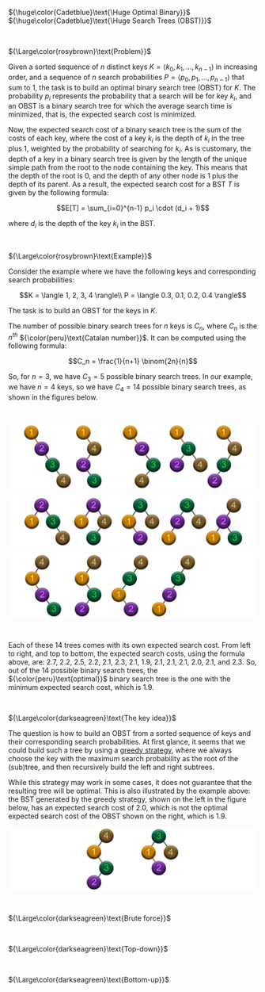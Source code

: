 ${\huge\color{Cadetblue}\text{\Huge Optimal Binary}}$  
${\huge\color{Cadetblue}\text{\Huge Search Trees (OBST)}}$

<br />

${\Large\color{rosybrown}\text{Problem}}$

Given a sorted sequence of $n$ distinct keys $K = \langle k_0, k_1, \ldots, k_{n-1} \rangle$ in increasing order, and a sequence of $n$ search probabilities $P = \langle p_0, p_1, \ldots, p_{n-1} \rangle$ that sum to 1, the task is to build an optimal binary search tree (OBST) for $K$. The probability $p_i$ represents the probability that a search will be for key $k_i$, and an OBST is a binary search tree for which the average search time is minimized, that is, the expected search cost is minimized.

Now, the expected search cost of a binary search tree is the sum of the costs of each key, where the cost of a key $k_i$ is the depth of $k_i$ in the tree plus 1, weighted by the probability of searching for $k_i$. As is customary, the depth of a key in a binary search tree is given by the length of the unique simple path from the root to the node containing the key. This means that the depth of the root is 0, and the depth of any other node is 1 plus the depth of its parent. As a result, the expected search cost for a BST $T$ is given by the following formula:

$$E[T] = \sum_{i=0}^{n-1} p_i \cdot (d_i + 1)$$

where $d_i$ is the depth of the key $k_i$ in the BST.

<br/>

${\Large\color{rosybrown}\text{Example}}$

Consider the example where we have the following keys and corresponding search probabilities:

$$K = \langle 1, 2, 3, 4 \rangle\\
P = \langle 0.3, 0.1, 0.2, 0.4 \rangle$$

The task is to build an OBST for the keys in $K$.  

The number of possible binary search trees for $n$ keys is $C_n$, where $C_n$ is the $n^{th}$ ${\color{peru}\text{Catalan number}}$. It can be computed using the following formula:

$$C_n = \frac{1}{n+1} \binom{2n}{n}$$

So, for $n = 3$, we have $C_3 = 5$ possible binary search trees. In our example, we have $n = 4$ keys, so we have $C_4 = 14$ possible binary search trees, as shown in the figures below.

<br/>

<p align="center" width="85%">
<img src="obsts-1.png"
     alt="obsts1"
     style="float: left;" />
</p><br clear="left">  

<p align="center" width="85%">
<img src="obsts-2.png"
     alt="obsts2"
     style="float: left;" />
</p><br clear="left">  

<p align="center" width="85%">
<img src="obsts-3.png"
     alt="obsts3"
     style="float: left; padding-bottom:15px;" />
</p><br clear="left">  

<br />

Each of these $14$ trees comes with its own expected search cost. From left to right, and top to bottom, the expected search costs, using the formula above, are: $2.7$, $2.2$, $2.5$, $2.2$, $2.1$, $2.3$, $2.1$, $1.9$, $2.1$, $2.1$, $2.1$, $2.0$, $2.1$, and $2.3$. So, out of the $14$ possible binary search trees, the ${\color{peru}\text{optimal}}$ binary search tree is the one with the minimum expected search cost, which is $1.9$.

<br />

${\Large\color{darkseagreen}\text{The key idea}}$

The question is how to build an OBST from a sorted sequence of keys and their corresponding search probabilities. At first glance, it seems that we could build such a tree by using a [greedy strategy](https://github.com/pl3onasm/CLRS/tree/main/algorithms/greedy), where we always choose the key with the maximum search probability as the root of the (sub)tree, and then recursively build the left and right subtrees.

While this strategy may work in some cases, it does not guarantee that the resulting tree will be optimal. This is also illustrated by the example above: the BST generated by the greedy strategy, shown on the left in the figure below, has an expected search cost of $2.0$, which is not the optimal expected search cost of the OBST shown on the right, which is $1.9$.

<p align="center" width="50%">
<img src="obsts-greedyvsoptimal.png"
     alt="obsts3"
     style="float: left; padding-bottom:15px;" />
</p><br clear="left">  

<br />

${\Large\color{darkseagreen}\text{Brute force}}$

<br />

${\Large\color{darkseagreen}\text{Top-down}}$

<br />

${\Large\color{darkseagreen}\text{Bottom-up}}$
